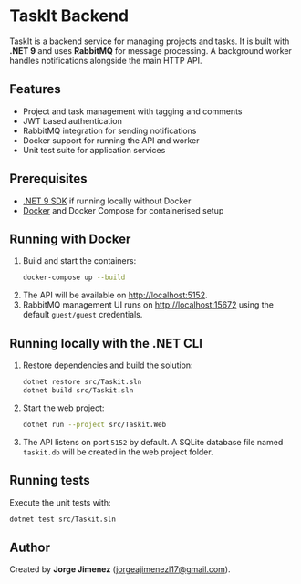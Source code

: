 # TaskIt Backend

TaskIt is a backend service for managing projects and tasks. It is built with **.NET 9** and uses **RabbitMQ** for message processing. A background worker handles notifications alongside the main HTTP API.

## Features

- Project and task management with tagging and comments
- JWT based authentication
- RabbitMQ integration for sending notifications
- Docker support for running the API and worker
- Unit test suite for application services

## Prerequisites

- [.NET 9 SDK](https://dotnet.microsoft.com/) if running locally without Docker
- [Docker](https://docs.docker.com/) and Docker Compose for containerised setup

## Running with Docker

1. Build and start the containers:
   ```bash
   docker-compose up --build
   ```
2. The API will be available on [http://localhost:5152](http://localhost:5152).
3. RabbitMQ management UI runs on [http://localhost:15672](http://localhost:15672) using the default `guest/guest` credentials.

## Running locally with the .NET CLI

1. Restore dependencies and build the solution:
   ```bash
   dotnet restore src/Taskit.sln
   dotnet build src/Taskit.sln
   ```
2. Start the web project:
   ```bash
   dotnet run --project src/Taskit.Web
   ```
3. The API listens on port `5152` by default. A SQLite database file named `taskit.db` will be created in the web project folder.

## Running tests

Execute the unit tests with:

```bash
dotnet test src/Taskit.sln
```

## Author

Created by **Jorge Jimenez** (<jorgeajimenezl17@gmail.com>).

